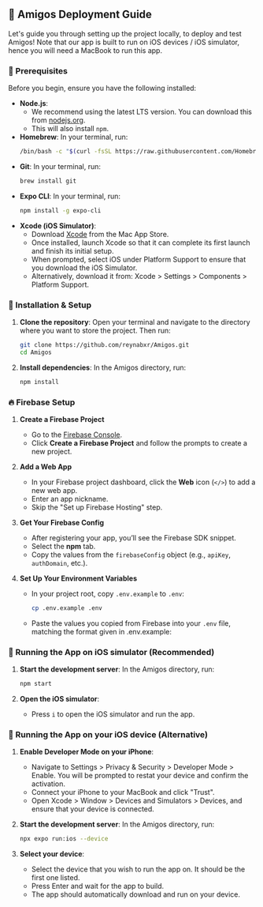## 🚀 Amigos Deployment Guide

Let's guide you through setting up the project locally, to deploy and test Amigos! Note that our app is built to run on iOS devices / iOS simulator, hence you will need a MacBook to run this app.


### 🔑 Prerequisites

Before you begin, ensure you have the following installed:

- **Node.js**:
  - We recommend using the latest LTS version. You can download this from [nodejs.org](https://nodejs.org/).
  - This will also install `npm`.
- **Homebrew**: In your terminal, run:
  ```bash
  /bin/bash -c "$(curl -fsSL https://raw.githubusercontent.com/Homebrew/install/HEAD/install.sh)"
  ```
- **Git**: In your terminal, run:
  ```bash
  brew install git
  ```
- **Expo CLI**: In your terminal, run:
  ```bash
  npm install -g expo-cli
  ```
- **Xcode (iOS Simulator)**:
  - Download [Xcode](https://apps.apple.com/us/app/xcode/id497799835) from the Mac App Store.
  - Once installed, launch Xcode so that it can complete its first launch and finish its initial setup.
  - When prompted, select iOS under Platform Support to ensure that you download the iOS Simulator.
  - Alternatively, download it from: Xcode > Settings > Components > Platform Support.


### 🔧 Installation & Setup

1.  **Clone the repository**: Open your terminal and navigate to the directory where you want to store the project. Then run:

    ```bash
    git clone https://github.com/reynabxr/Amigos.git
    cd Amigos
    ```

2.  **Install dependencies**: In the Amigos directory, run:
    ```bash
    npm install
    ```

### 🔥 Firebase Setup

1. **Create a Firebase Project**
   - Go to the [Firebase Console](https://console.firebase.google.com/).
   - Click **Create a Firebase Project** and follow the prompts to create a new project.

2. **Add a Web App**
   - In your Firebase project dashboard, click the **Web** icon (`</>`) to add a new web app.
   - Enter an app nickname.
   - Skip the "Set up Firebase Hosting" step.

3. **Get Your Firebase Config**
   - After registering your app, you’ll see the Firebase SDK snippet.
   - Select the **npm** tab.
   - Copy the values from the `firebaseConfig` object (e.g., `apiKey`, `authDomain`, etc.).

4. **Set Up Your Environment Variables**
   - In your project root, copy `.env.example` to `.env`:
     ```bash
     cp .env.example .env
     ```
   - Paste the values you copied from Firebase into your `.env` file, matching the format given in .env.example:

### 📱 Running the App on iOS simulator (Recommended)

1.  **Start the development server**: In the Amigos directory, run:
    ```bash
    npm start
    ```

2.  **Open the iOS simulator**:
    - Press `i` to open the iOS simulator and run the app. 
    

### 📱 Running the App on your iOS device (Alternative)

1.  **Enable Developer Mode on your iPhone**:
    - Navigate to Settings > Privacy & Security > Developer Mode > Enable. You will be prompted to restat your device and confirm the activation. 
    - Connect your iPhone to your MacBook and click "Trust". 
    - Open Xcode > Window > Devices and Simulators > Devices, and ensure that your device is connected.

2. **Start the development server**: In the Amigos directory, run:
    ```bash
    npx expo run:ios --device
    ```

2.  **Select your device**:
    - Select the device that you wish to run the app on. It should be the first one listed. 
    - Press Enter and wait for the app to build.
    - The app should automatically download and run on your device.
